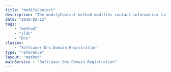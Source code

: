 ```yaml
---
title: "modifyContact"
description: "The modifyContact method modifies contact information (admin, billing, owner, technical) for a domain. "
date: "2018-02-12"
tags:
    - "method"
    - "sldn"
    - "Dns"
classes:
    - "SoftLayer_Dns_Domain_Registration"
type: "reference"
layout: "method"
mainService : "SoftLayer_Dns_Domain_Registration"
---
```

